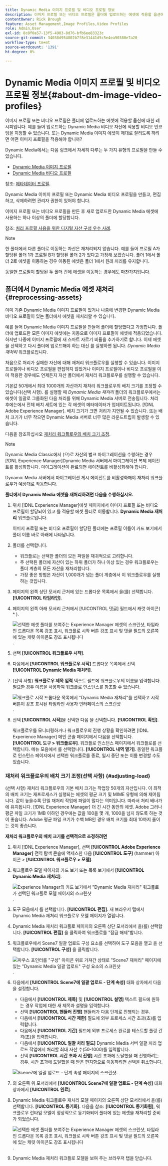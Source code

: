 ```yaml
---
title: Dynamic Media 이미지 프로필 및 비디오 프로필 정보
description: 이미지 프로필 또는 비디오 프로필은 폴더에 업로드하는 에셋에 적용할 옵션에 대한 레시피입니다. 예를 들어 업로드하는 Dynamic Media 비디오 자산에 적용할 비디오 인코딩을 지정할 수 있습니다. 또는 Dynamic Media 이미지 에셋이 제대로 잘리도록 하려면 어떤 이미지 프로필을 적용해야 합니까?
contentOwner: Rick Brough
feature: Asset Management,Image Profiles,Video Profiles
role: Admin,User
exl-id: 8c8f0a57-13f5-4903-8d76-bfb6ee83323c
source-git-commit: 34038d954802b7f8e31441d5c5e4ea90380e7a20
workflow-type: tm+mt
source-wordcount: '1391'
ht-degree: 0%

---
```


# Dynamic Media 이미지 프로필 및 비디오 프로필 정보{#about-dm-image-video-profiles}

이미지 프로필 또는 비디오 프로필은 폴더에 업로드하는 에셋에 적용할 옵션에 대한 레시피입니다. 예를 들어 업로드하는 Dynamic Media 비디오 자산에 적용할 비디오 인코딩을 지정할 수 있습니다. 또는 Dynamic Media 이미지 에셋이 제대로 잘리도록 하려면 어떤 이미지 프로필을 적용해야 합니까?

Dynamic Media에서는 다음 링크에서 자세히 다루는 두 가지 유형의 프로필을 만들 수 있습니다.

* [Dynamic Media 이미지 프로필](/help/assets/dynamic-media/image-profiles.md)
* [Dynamic Media 비디오 프로필](/help/assets/dynamic-media/video-profiles.md)

참조: [메타데이터 프로필](/help/assets/metadata-profiles.md).

Dynamic Media 이미지 프로필 또는 Dynamic Media 비디오 프로필을 만들고, 편집하고, 삭제하려면 관리자 권한이 있어야 합니다.

이미지 프로필 또는 비디오 프로필을 만든 후 새로 업로드한 Dynamic Media 에셋에 사용하는 하나 이상의 폴더에 할당합니다.

참조: [처리 프로필 사용을 위한 디지털 자산 구성 우수 사례](/help/assets/organize-assets.md).


>[!NOTE]
>
>한 폴더에서 다른 폴더로 이동하는 자산은 재처리되지 않습니다. 예를 들어 프로필 A가 할당된 폴더 1과 프로필 B가 할당된 폴더 2가 있다고 가정해 보겠습니다. 폴더 1에서 폴더 2로 에셋을 이동하는 경우 이동된 에셋은 폴더 1에서 원래 처리를 유지합니다.
>
>동일한 프로필이 할당된 두 폴더 간에 에셋을 이동하는 경우에도 마찬가지입니다.

## 폴더에서 Dynamic Media 에셋 재처리 {#reprocessing-assets}

이미 기존 Dynamic Media 이미지 프로필이 있거나 나중에 변경한 Dynamic Media 비디오 프로필이 있는 폴더에서 에셋을 재처리할 수 있습니다.

예를 들어 Dynamic Media 이미지 프로필을 만들어 폴더에 할당했다고 가정합니다. 폴더에 업로드한 모든 이미지 에셋에는 자동으로 이미지 프로필이 에셋에 적용되었습니다. 하지만 나중에 이미지 프로필에 새 스마트 자르기 비율을 추가하기로 합니다. 이제 에셋을 선택하고 다시 폴더에 업로드해야 하는 대신 를 실행하면 됩니다. *Dynamic Media 재처리* 워크플로입니다.

처음으로 처리가 실패한 자산에 대해 재처리 워크플로우를 실행할 수 있습니다. 이미지 프로필이나 비디오 프로필을 편집하지 않았거나 이미지 프로필이나 비디오 프로필을 이미 적용한 경우에도 언제든지 자산 폴더에서 재처리 워크플로우를 실행할 수 있습니다.

기본값 50개에서 최대 1000개의 자산까지 재처리 워크플로우의 배치 크기를 조정할 수 있습니다(선택 사항). 를 실행할 때 _Dynamic Media 재처리_ 폴더의 워크플로우에서는 에셋이 일괄로 그룹화된 다음 처리를 위해 Dynamic Media 서버로 전송됩니다. 처리 후에는에서 전체 배치 세트에 있는 각 에셋의 메타데이터가 업데이트됩니다. [!DNL Adobe Experience Manager]. 배치 크기가 크면 처리가 지연될 수 있습니다. 또는 배치 크기가 너무 작으면 Dynamic Media 서버로 너무 많은 라운드트립이 발생할 수 있습니다.

다음을 참조하십시오 [재처리 워크플로우의 배치 크기 조정](#adjusting-load).

>[!NOTE]
>
>Dynamic Media Classic에서 (으)로 자산의 벌크 마이그레이션을 수행하는 경우 [!DNL Experience Manager]Dynamic Media 서버에서 마이그레이션 복제 에이전트를 활성화합니다. 마이그레이션이 완료되면 에이전트를 비활성화해야 합니다.
>
>Dynamic Media 서버에서 마이그레이션 게시 에이전트를 비활성화해야 재처리 워크플로우가 예상대로 작동합니다.

<!-- LEAVE IN PLACE, MAY BE USED IN THE FUTURE

Batch size is the number of assets that are amalgamated into a single IPS (Dynamic Media's Image Production System) job. When you run the Dynamic Media Reprocess workflow, the job is triggered on IPS. The number of IPS jobs that are triggered is based on the total number of assets in the folder, divided by the batch size. For example, suppose you had a folder with 150 assets and a batch size of 50. In this case, three IPS jobs are triggered. The assets are updated when the entire batch size (50 in our example) is processed in IPS. The job then moves onto the next IPS job and so on until complete. If you increase the batch size, you may notice a longer delay with assets getting updated. 

-->

**폴더에서 Dynamic Media 에셋을 재처리하려면 다음을 수행하십시오.**

1. 위치 [!DNL Experience Manager]에셋 페이지에서 이미지 프로필 또는 비디오 프로필이 할당되어 있고 를 적용할 에셋 폴더로 이동합니다. **Dynamic Media 재처리** 워크플로입니다.

   이미지 프로필 또는 비디오 프로필이 할당된 폴더에는 프로필 이름이 카드 보기에서 폴더 이름 바로 아래에 나타납니다.

1. 폴더를 선택합니다.

   * 워크플로는 선택한 폴더의 모든 파일을 재귀적으로 고려합니다.
   * 주 선택된 폴더에 자산이 있는 하위 폴더가 하나 이상 있는 경우 워크플로우는 폴더 계층의 모든 자산을 재처리합니다.
   * 가장 좋은 방법은 자산이 1,000개가 넘는 폴더 계층에서 이 워크플로우를 실행하는 것입니다.

1. 페이지의 왼쪽 상단 모서리 근처에 있는 드롭다운 목록에서 을(를) 선택합니다. **[!UICONTROL 타임라인]**.
1. 페이지의 왼쪽 아래 모서리 근처에서 [!UICONTROL 댓글] 필드에서 캐럿 아이콘( **^** ).

   ![선택한 에셋 폴더를 보여주는 Experience Manager 에셋의 스크린샷, 타임라인 드롭다운 목록 강조 표시, 워크플로 시작 버튼 강조 표시 및 댓글 필드의 오른쪽에 있는 캐럿 아이콘도 강조 표시됩니다](/help/assets/dynamic-media/assets/reprocess-assets1.png).

1. 선택 **[!UICONTROL 워크플로우 시작]**.
1. 다음에서 **[!UICONTROL 워크플로우 시작]** 드롭다운 목록에서 선택 **[!UICONTROL Dynamic Media 재처리]**.
1. (선택 사항) **워크플로우 제목 입력** 텍스트 필드에 워크플로우의 이름을 입력합니다. 필요한 경우 이름을 사용하여 워크플로 인스턴스를 참조할 수 있습니다.

   ![워크플로 시작 드롭다운 목록에서 &quot;Dynamic Media 재처리&quot;를 선택하고 시작 버튼이 강조 표시된 타임라인 사용자 인터페이스의 스크린샷](/help/assets/dynamic-media/assets/reprocess-assets2.png).

1. 선택 **[!UICONTROL 시작]**&#x200B;을 선택한 다음 을 선택합니다. **[!UICONTROL 확인]**.

   워크플로우를 모니터링하거나 워크플로우의 진행 상황을 확인하려면 [!DNL Experience Manager] 메인 콘솔 페이지에서 다음을 선택합니다. **[!UICONTROL 도구 > 워크플로우]**. 워크플로 인스턴스 페이지에서 워크플로를 선택합니다. 메뉴 모음에서 를 선택합니다. **[!UICONTROL 내역 열기]**. 동일한 워크플로 인스턴스 페이지에서 선택한 워크플로를 종료, 일시 중단 또는 이름 변경할 수도 있습니다.

### 재처리 워크플로우의 배치 크기 조정(선택 사항) {#adjusting-load}

(선택 사항) 재처리 워크플로우의 기본 배치 크기는 작업당 50개의 자산입니다. 이 최적의 배치 크기는 재프로세스가 실행되는 에셋의 평균 크기 및 MIME 유형에 의해 제어됩니다. 값이 높을수록 단일 재처리 작업에 파일이 많다는 의미입니다. 따라서 처리 배너가에 유지됩니다. [!DNL Experience Manager] 더 긴 시간 동안의 에셋. Adobe 그러나 평균 파일 크기가 1MB 이하인 경우에는 값을 100을 몇 개, 1000을 넘지 않도록 하는 것이 좋습니다. Adobe 평균 파일 크기가 수백 MB인 경우 배치 크기를 최대 10까지 줄이는 것이 좋습니다.

**재처리 워크플로우의 배치 크기를 선택적으로 조정하려면**

1. 위치 [!DNL Experience Manager], 선택 **[!UICONTROL Adobe Experience Manager]** 전역 탐색 콘솔에 액세스한 다음 **[!UICONTROL 도구]** (hammer) 아이콘 > **[!UICONTROL 워크플로우 > 모델]**.
1. 워크플로우 모델 페이지의 카드 보기 또는 목록 보기에서 **[!UICONTROL Dynamic Media 재처리]**.

   ![Experience Manager의 카드 보기에서 &quot;Dynamic Media 재처리&quot; 워크플로가 선택된 워크플로 모델 페이지의 스크린샷](/help/assets/dynamic-media/assets/reprocess-assets7.png).

1. 도구 모음에서 를 선택합니다. **[!UICONTROL 편집]**. 새 브라우저 탭에서 Dynamic Media 재처리 워크플로우 모델 페이지가 열립니다.
1. Dynamic Media 재처리 워크플로 페이지의 오른쪽 상단 모서리에서 을(를) 선택합니다. **[!UICONTROL 편집]** 을 클릭하여 워크플로를 &quot;잠금 해제&quot;합니다.
1. 워크플로우에서 Scene7 일괄 업로드 구성 요소를 선택하여 도구 모음을 열고 을 선택합니다. **[!UICONTROL 구성]** 을 클릭합니다.

   ![마우스 포인터를 &quot;구성&quot; 아이콘 위로 가져간 상태로 &quot;Scene7 재처리&quot; 페이지에 있는 &quot;Dynamic Media 일괄 업로드&quot; 구성 요소의 스크린샷](/help/assets/dynamic-media/assets/reprocess-assets8.png).

1. 다음에서 **[!UICONTROL Scene7에 일괄 업로드 - 단계 속성]** 대화 상자에서 다음을 설정합니다.
   * 다음에서 **[!UICONTROL 제목]** 및 **[!UICONTROL 설명]** 텍스트 필드에 원하는 경우 작업에 대한 새 제목과 설명을 입력합니다.
   * 선택 **[!UICONTROL 핸들러 진행]** 핸들러가 다음 단계로 진행되는 경우.
   * 다음에서 **[!UICONTROL 시간 제한]** 필드에 외부 프로세스 시간 초과(초)를 입력합니다.
   * 다음에서 **[!UICONTROL 기간]** 필드에 외부 프로세스 완료를 테스트할 폴링 간격(초)을 입력합니다.
   * 다음에서 **[!UICONTROL 일괄 처리 필드]** Dynamic Media 서버 일괄 처리 업로드 작업에서 처리할 최대 자산 수(50-1000)를 입력합니다.
   * 선택 **[!UICONTROL 시간 초과 시 진행]** 시간 초과에 도달했을 때 진행하려는 경우. 시간 초과에 도달했을 때 받은 편지함으로 이동하려면 선택을 취소합니다.

   ![Scene7에 일괄 업로드 - 단계 속성 페이지의 스크린샷](/help/assets/dynamic-media/assets/reprocess-assets3.png).

1. 의 오른쪽 위 모서리에서 **[!UICONTROL Scene7에 일괄 업로드 - 단계 속성]** 대화 상자에서 **[!UICONTROL 완료]**.

1. Dynamic Media 워크플로우 재처리 모델 페이지의 오른쪽 상단 모서리에서 을(를) 선택합니다. **[!UICONTROL 동기화]**. 다음을 참조: **[!UICONTROL 동기화됨]**, 워크플로우 런타임 모델이 정상적으로 동기화되어 폴더에 있는 에셋을 재처리할 준비가 되었습니다.

   ![선택한 에셋 폴더를 보여주는 Experience Manager 에셋의 스크린샷, 타임라인 드롭다운 목록 강조 표시, 워크플로 시작 버튼 강조 표시 및 댓글 필드의 오른쪽에 있는 캐럿 아이콘도 강조 표시됩니다](/help/assets/dynamic-media/assets/reprocess-assets1.png).

1. Dynamic Media 재처리 워크플로 모델을 보여 주는 브라우저 탭을 닫습니다.

<!-- MAY BE NEEDED IN THE FUTURE

1. Return to the browser tab that has the open Workflow Models page, then press **Esc** to exit the selection.
1. In the upper-left corner of the page, select **[!UICONTROL Adobe Experience Manager]** to access the global navigation console, then select the **[!UICONTROL Tools]** (hammer) icon > **[!UICONTROL General > CRXDE Lite]**.
1. In the folder tree on the left side of the CRXDE Lite page, navigate to the following location:

   `/conf/global/settings/workflow/models/scene7_reprocess_assets/jcr:content/flow/reprocess/metaData`

   ![CRXDE Lite](/help/security/assets/workflow-models9.png)

1. On the right side of the CRXDE Lite page, in the lower portion, enter the following name, type, and value in its respective field:
    * **[!UICONTROL Name]**: `reprocess-batch-size`
    * **[!UICONTROL Type]**: `Long`
    * **[!UICONTROL Value]**: enter a default value (50-1000) for the batch size
1. In the lower-right corner, select **[!UICONTROL Add]**. The new property appears as the following:

    ![Saving the new property](/help/security/assets/workflow-models10.png)

1. On the menu bar of the CRXDE Lite page, select **[!UICONTROL Save All]**.
1. In the upper-left corner of the page, select **[!UICONTROL CRXDE Lite]** to return to the main Experience Manager console
1. Repeat steps 1-7 to re-synchronize the new batch size to the Dynamic Media Reprocess workflow model.

-->
